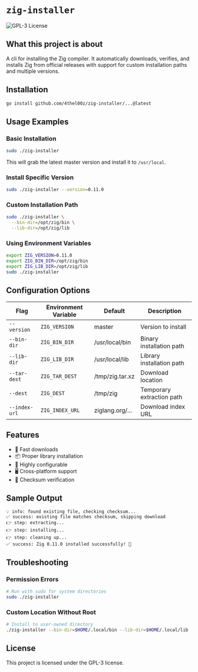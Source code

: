 # ```zig-installer```
![GPL-3 License](./LICENSE)

## What this project is about

A cli for installing the Zig compiler.
It automatically downloads, verifies, and installs Zig from official releases with support for custom installation paths and multiple versions.

## Installation

```bash
go install github.com/4thel00z/zig-installer/...@latest
```


## Usage Examples

### Basic Installation
```bash
sudo ./zig-installer
```
This will grab the latest master version and install it to `/usr/local`.

### Install Specific Version
```bash
sudo ./zig-installer --version=0.11.0
```

### Custom Installation Path
```bash
sudo ./zig-installer \
  --bin-dir=/opt/zig/bin \
  --lib-dir=/opt/zig/lib
```

### Using Environment Variables
```bash
export ZIG_VERSION=0.11.0
export ZIG_BIN_DIR=/opt/zig/bin
export ZIG_LIB_DIR=/opt/zig/lib
sudo ./zig-installer
```

## Configuration Options

| Flag | Environment Variable | Default | Description |
|------|---------------------|---------|-------------|
| `--version` | `ZIG_VERSION` | master | Version to install |
| `--bin-dir` | `ZIG_BIN_DIR` | /usr/local/bin | Binary installation path |
| `--lib-dir` | `ZIG_LIB_DIR` | /usr/local/lib | Library installation path |
| `--tar-dest` | `ZIG_TAR_DEST` | /tmp/zig.tar.xz | Download location |
| `--dest` | `ZIG_DEST` | /tmp/zig | Temporary extraction path |
| `--index-url` | `ZIG_INDEX_URL` | ziglang.org/... | Download index URL |

## Features

- 🚀 Fast downloads
- 📦 Proper library installation
- 🔧 Highly configurable
- 🖥️ Cross-platform support
- 🔐 Checksum verification

## Sample Output

```
💡 info: found existing file, checking checksum...
✅ success: existing file matches checksum, skipping download
👉 step: extracting...
👉 step: installing...
👉 step: cleaning up...
✅ success: Zig 0.11.0 installed successfully! 🎉
```
## Troubleshooting

### Permission Errors
```bash
# Run with sudo for system directories
sudo ./zig-installer
```

### Custom Location Without Root
```bash
# Install to user-owned directory
./zig-installer --bin-dir=$HOME/.local/bin --lib-dir=$HOME/.local/lib
```
## License

This project is licensed under the GPL-3 license.
